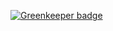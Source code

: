 

[![Greenkeeper badge](https://badges.greenkeeper.io/abdulhannanali/bots-collection.svg)](https://greenkeeper.io/)